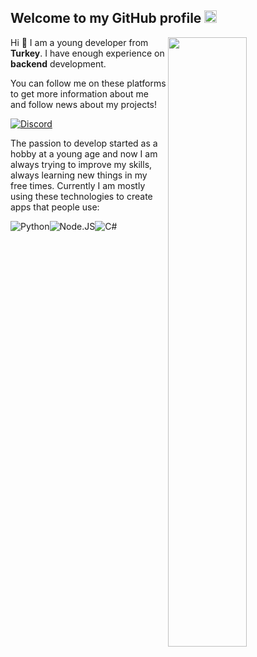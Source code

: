 <h2>Welcome to my GitHub profile <img src="https://media.giphy.com/media/Q7LHmoFwVP6Yc1swZs/giphy.gif" height="20px"></h2>

<img width="50%" align="right" src="https://github-readme-stats.vercel.app/api?username=TheWTCHR&count_private=true&show_icons=true&theme=dark&hide_border=true&include_all_commits=true">
<img width="50%" height="1px" align="right" src="https://i.imgur.com/DkKayja.png">

Hi 👋 I am a young developer from **Turkey**. I have enough experience on **backend** development.

You can follow me on these platforms to get more information about me and follow news about my projects!

<a href="https://discord.gg/7y4a2Nz3xh" target="_blank"><img align="center" alt="Discord" src="https://img.shields.io/badge/-Discord-7289DA?style=flat-square&logo=discord&logoColor=white" /></a>

The passion to develop started as a hobby at a young age and now I am always trying to improve my skills, always learning new things in my free times. Currently I am mostly using these technologies to create apps that people use:

<img alt="Python" align="center" src="https://img.shields.io/badge/Python-14354C?style=for-the-badge&logo=python&logoColor=white" /><img alt="Node.JS" align="center" src="https://img.shields.io/badge/Node.js-339933?style=for-the-badge&logo=nodedotjs&logoColor=white" /><img alt="C#" align="center" src="https://img.shields.io/badge/C%23-239120?style=for-the-badge&logo=c-sharp&logoColor=white" />
